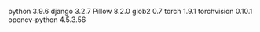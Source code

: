 python 3.9.6
django 3.2.7
Pillow                             8.2.0
glob2                              0.7
torch                              1.9.1
torchvision                        0.10.1
opencv-python                      4.5.3.56